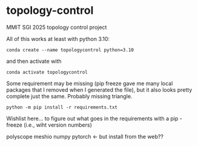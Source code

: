 # topology-control
MMIT SGI 2025 topology control project

All of this works at least with python 3.10:

	conda create --name topologycontrol python=3.10

and then activate with 

	conda activate topologycontrol

Some requirement may be missing (pip freeze gave me many local packages that I removed when I generated the file), but it also looks pretty complete just the same.  Probably missing triangle.

	python -m pip install -r requirements.txt

Wishlist here... to figure out what goes in the requirements with a pip -freeze (i.e., wiht version numbers)

polyscope
meshio
numpy
pytorch <- but install from the web??

